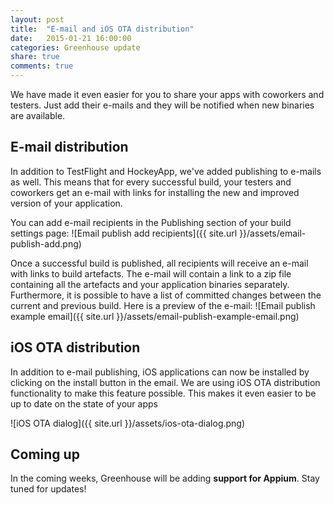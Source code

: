 ```yaml
---
layout: post
title:  "E-mail and iOS OTA distribution"
date:   2015-01-21 16:00:00
categories: Greenhouse update
share: true
comments: true
---
```


We have made it even easier for you to share your apps with coworkers and testers.
Just add their e-mails and they will be notified when new binaries are available.

<!--more-->


E-mail distribution
-------------------

In addition to TestFlight and HockeyApp, we've added publishing to e-mails as well. This means that for every successful build,
your testers and coworkers get an e-mail with links for installing the new and improved version of your application.

You can add e-mail recipients in the Publishing section of your build settings page:
![Email publish add recipients]({{ site.url }}/assets/email-publish-add.png)

Once a successful build is published, all recipients will receive an e-mail with links to build artefacts.
The e-mail will contain a link to a zip file containing all the artefacts and your application binaries separately.
Furthermore, it is possible to have a list of committed changes between the current and previous build.
Here is a preview of the e-mail:
![Email publish example email]({{ site.url }}/assets/email-publish-example-email.png)


iOS OTA distribution
--------------------

In addition to e-mail publishing, iOS applications can now be installed by clicking on the install button in the email.
We are using iOS OTA distribution functionality to make this feature possible. This makes it even easier to be up to date
on the state of your apps

![iOS OTA dialog]({{ site.url }}/assets/ios-ota-dialog.png)


Coming up
---------

In the coming weeks, Greenhouse will be adding **support for Appium**. Stay tuned for updates!
